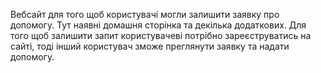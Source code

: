 Вебсайт для того щоб користувачі могли залишити заявку про допомогу.
Тут наявні домашня сторінка та декілька додаткових.
Для того щоб залишити запит користувачеві потрібно зареєструватись на сайті, тоді інший користувач зможе преглянути заявку та надати допомогу.
